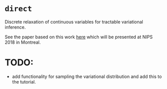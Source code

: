 # `direct`
Discrete relaxation of continuous variables for tractable variational inference.

See the paper based on this work [here](https://arxiv.org/abs/1809.04279) which will be presented at NIPS 2018 in Montreal.

# TODO:
* add functionality for sampling the variational distribution and add this to the tutorial.
